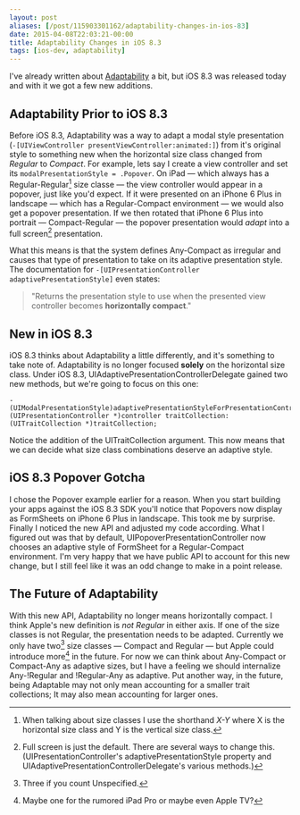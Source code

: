 ```yaml
---
layout: post
aliases: [/post/115903301162/adaptability-changes-in-ios-83]
date: 2015-04-08T22:03:21-00:00
title: Adaptability Changes in iOS 8.3
tags: [ios-dev, adaptability]
---
```


I've already written about [Adaptability](http://averagejake.com/post/104146203887/uisplitviewcontroller-adaptability-part-1) a bit, but iOS 8.3 was released today and with it we got a few new additions.

## Adaptability Prior to iOS 8.3
Before iOS 8.3, Adaptability was a way to adapt a modal style presentation (`-[UIViewController presentViewController:animated:]`) from it's original style to something new when the horizontal size class changed from _Regular_ to _Compact_. For example, lets say I create a view controller and set its `modalPresentationStyle = .Popover`. On iPad — which always has a Regular-Regular[^1] size classe — the view controller would appear in a popover, just like you'd expect. If it were presented on an iPhone 6 Plus in landscape — which has a Regular-Compact environment — we would also get a popover presentation. If we then rotated that iPhone 6 Plus into portrait — Compact-Regular — the popover presentation would _adapt_ into a full screen[^2] presentation. 

What this means is that the system defines Any-Compact as irregular and causes that type of presentation to take on its adaptive presentation style. The documentation for `-[UIPresentationController adaptivePresentationStyle]` even states:

> "Returns the presentation style to use when the presented view controller becomes __horizontally compact__."

## New in iOS 8.3
iOS 8.3 thinks about Adaptability a little differently, and it's something to take note of. Adaptability is no longer focused __solely__ on the horizontal size class. Under iOS 8.3, UIAdaptivePresentationControllerDelegate gained two new methods, but we're going to focus on this one:

	- (UIModalPresentationStyle)adaptivePresentationStyleForPresentationController:(UIPresentationController *)controller traitCollection:(UITraitCollection *)traitCollection;

Notice the addition of the UITraitCollection argument. This now means that we can decide what size class combinations deserve an adaptive style.

## iOS 8.3 Popover Gotcha
I chose the Popover example earlier for a reason. When you start building your apps against the iOS 8.3 SDK you'll notice that Popovers now display as FormSheets on iPhone 6 Plus in landscape. This took me by surprise. Finally I noticed the new API and adjusted my code according. What I figured out was that by default, UIPopoverPresentationController now chooses an adaptive style of FormSheet for a Regular-Compact environment.  I'm very happy that we have public API to account for this new change, but I still feel like it was an odd change to make in a point release.

## The Future of Adaptability
With this new API, Adaptability no longer means horizontally compact. I think Apple's new definition is _not Regular_ in either axis. If one of the size classes is not Regular, the presentation needs to be adapted. Currently we only have two[^3] size classes — Compact and Regular — but Apple could introduce more[^4] in the future. For now we can think about Any-Compact or Compact-Any as adaptive sizes, but I have a feeling we should internalize Any-!Regular and !Regular-Any as adaptive. Put another way, in the future, being Adaptable may not only mean accounting for a smaller trait collections; It may also mean accounting for larger ones.


[^1]: When talking about size classes I use the shorthand _X-Y_ where X is the horizontal size class and Y is the vertical size class.
[^2]: Full screen is just the default. There are several ways to change this. (UIPresentationController's adaptivePresentationStyle property and UIAdaptivePresentationControllerDelegate's various methods.)
[^3]: Three if you count Unspecified.
[^4]: Maybe one for the rumored iPad Pro or maybe even Apple TV?
